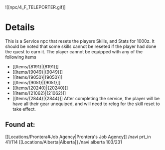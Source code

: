 ![[npc/4_F_TELEPORTER.gif]]
# Details
This is a Service npc that resets the players Skills, and Stats for 1000z. 
It should be noted that some skills cannot be reseted if the player had done the quest to earn it.
The player cannot be equipped with any of the following items
+ [[Items/{8191}|{8191}]]
+ [[Items/{9049}|{9049}]]
+ [[Items/{9050}|{9050}]]
+ [[Items/{9051}|{9051}]]
+ [[Items/{20240}|{20240}]]
+ [[Items/{21062}|{21062}]]
+ [[Items/{2844}|{2844}]]
After completing the service, the player will be have all their gear unequiped, and will need to relog for the skill reset to take effect. 
## Found at:
[[Locations/Prontera#Job Agency|Prontera's Job Agency]] /navi prt_in 41/114
[[Locations/Alberta|Alberta]] /navi alberta 103/231